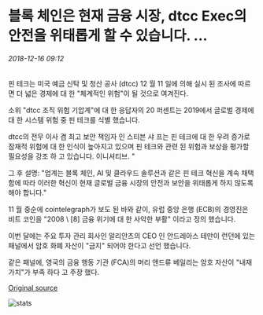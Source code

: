 # 블록 체인은 현재 금융 시장, dtcc Exec의 안전을 위태롭게 할 수 있습니다. ...

###### 2018-12-16 09:12

핀 테크는 미국 예금 신탁 및 청산 공사 (dtcc) 12 월 11 일에 의해 실시 된 조사에 따르면 더 넓은 경제에 대 한 "체계적인 위험"이 될 것으로 여겨진다.

소위 "dtcc 조직 위험 기압계"에 대 한 응답자의 20 퍼센트는 2019에서 글로벌 경제에 대 한 시스템 위험 중 핀 테크를 식별 했습니다.

dtcc의 전무 이사 겸 최고 보안 책임자 인 스티븐 샤 프는 핀 테크에 대 한 우려 증가로 잠재적 위험에 대 한 인식이 높아지고 있으며 핀 테크와 관련 된 위험과 보상을 평가할 필요성을 강조 하 고 있습니다. 이니셔티브. "

그 후 설명: "업계는 블록 체인, AI 및 클라우드 솔루션과 같은 핀 테크 혁신을 계속 채택 함에 따라 이러한 혁신이 현재 글로벌 금융 시장의 안전과 보안을 위태롭게 하지 않도록 해야 합니다."

11 월 중순에 cointelegraph가 보도 된 바와 같이, 유럽 중앙 은행 (ECB)의 경영진은 비트 코인을 "2008 \ [8] 금융 위기에 대 한 사악한 부활" 이라고 정의 했습니다.

이번 달에는 주요 투자 관리 회사인 알리안츠의 CEO 인 안드레아스 테만이 런던에 있는 패널에서 암호 화폐 자산이 "금지" 되어야 한다고 선언 했습니다.

같은 패널에, 영국의 금융 행동 기관 (FCA)의 머리 앤드류 베일리는 암호 자산이 "내재 가치"가 부족 하다 고 주장 했다.

[Original source](https://cointelegraph.com/news/blockchain-could-jeopardize-the-safety-of-current-financial-marketplace-dtcc-exec)

![stats](https://c.statcounter.com/11760860/0/a89fa40b/1/ "stats")